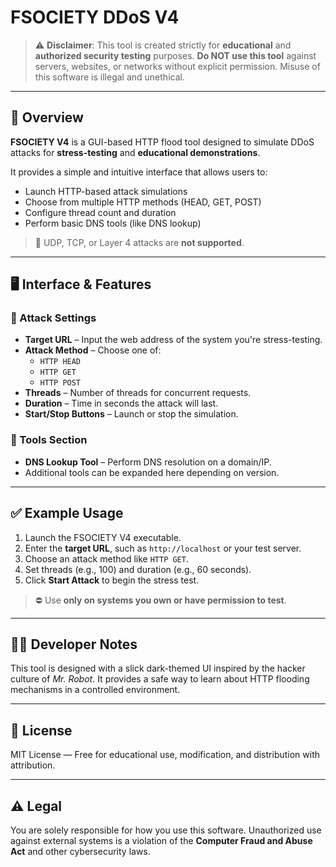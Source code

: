 # FSOCIETY DDoS V4

> ⚠️ **Disclaimer**: This tool is created strictly for **educational** and **authorized security testing** purposes. **Do NOT use this tool** against servers, websites, or networks without explicit permission. Misuse of this software is illegal and unethical.

---

## 🧠 Overview

**FSOCIETY V4** is a GUI-based HTTP flood tool designed to simulate DDoS attacks for **stress-testing** and **educational demonstrations**.

It provides a simple and intuitive interface that allows users to:

- Launch HTTP-based attack simulations
- Choose from multiple HTTP methods (HEAD, GET, POST)
- Configure thread count and duration
- Perform basic DNS tools (like DNS lookup)

> 🔴 UDP, TCP, or Layer 4 attacks are **not supported**.

---

## 🖥️ Interface & Features

### 🧰 Attack Settings

- **Target URL** – Input the web address of the system you're stress-testing.
- **Attack Method** – Choose one of:
  - `HTTP HEAD`
  - `HTTP GET`
  - `HTTP POST`
- **Threads** – Number of threads for concurrent requests.
- **Duration** – Time in seconds the attack will last.
- **Start/Stop Buttons** – Launch or stop the simulation.

### 🧪 Tools Section

- **DNS Lookup Tool** – Perform DNS resolution on a domain/IP.
- Additional tools can be expanded here depending on version.

---

## ✅ Example Usage

1. Launch the FSOCIETY V4 executable.
2. Enter the **target URL**, such as `http://localhost` or your test server.
3. Choose an attack method like `HTTP GET`.
4. Set threads (e.g., 100) and duration (e.g., 60 seconds).
5. Click **Start Attack** to begin the stress test.

> ⛔ Use **only on systems you own or have permission to test**.

---

## 🧑‍💻 Developer Notes

This tool is designed with a slick dark-themed UI inspired by the hacker culture of *Mr. Robot*. It provides a safe way to learn about HTTP flooding mechanisms in a controlled environment.

---

## 📜 License

MIT License — Free for educational use, modification, and distribution with attribution.

---

## ⚠️ Legal

You are solely responsible for how you use this software. Unauthorized use against external systems is a violation of the **Computer Fraud and Abuse Act** and other cybersecurity laws.
